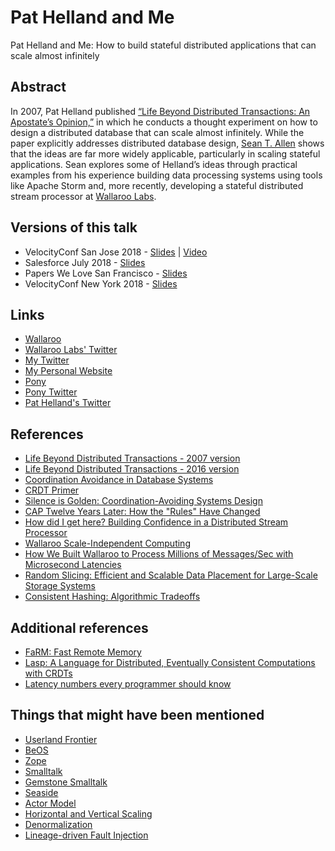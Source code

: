 # Pat Helland and Me

Pat Helland and Me: How to build stateful distributed applications that can scale almost infinitely

## Abstract

In 2007, Pat Helland published [“Life Beyond Distributed Transactions: An Apostate’s Opinion,”](https://queue.acm.org/detail.cfm?id=3025012) in which he conducts a thought experiment on how to design a distributed database that can scale almost infinitely. While the paper explicitly addresses distributed database design, [Sean T. Allen](https://www.monkeysnatchbanana.com/) shows that the ideas are far more widely applicable, particularly in scaling stateful applications. Sean explores some of Helland’s ideas through practical examples from his experience building data processing systems using tools like Apache Storm and, more recently, developing a stateful distributed stream processor at [Wallaroo Labs](https://www.wallaroolabs.com/).

## Versions of this talk

* VelocityConf San Jose 2018 - [Slides](https://speakerdeck.com/seantallen/pat-helland-and-me-how-to-build-stateful-distributed-applications-that-can-scale-almost-infinitely?slide=1) | [Video](https://youtu.be/zCmJu0PBw3k)
* Salesforce July 2018 - [Slides](https://speakerdeck.com/seantallen/pat-helland-and-me-how-to-build-stateful-distributed-applications-that-can-scale-almost-infinitely-salesforce-july-2018)
* Papers We Love San Francisco - [Slides](https://speakerdeck.com/seantallen/pat-helland-and-me-a-talk-about-life-beyond-distributed-transactions-an-apostates-opinion)
* VelocityConf New York 2018 - [Slides](https://speakerdeck.com/seantallen/pat-helland-and-me-how-to-build-stateful-distributed-applications-that-can-scale-almost-infinitely-velocity-ny-october-2018)

## Links

* [Wallaroo](https://github.com/wallaroolabs/wallaroo)
* [Wallaroo Labs' Twitter](https://twitter.com/wallaroolabs)
* [My Twitter](https://twitter.com/seantallen)
* [My Personal Website](https://www.monkeysnatchbanana.com/)
* [Pony](https://www.ponylang.org/)
* [Pony Twitter](https://twitter.com/ponylang)
* [Pat Helland's Twitter](https://twitter.com/pathelland)

## References

* [Life Beyond Distributed Transactions - 2007 version](http://www-db.cs.wisc.edu/cidr/cidr2007/papers/cidr07p15.pdf)
* [Life Beyond Distributed Transactions - 2016 version](https://queue.acm.org/detail.cfm?id=3025012)
* [Coordination Avoidance in Database Systems](http://www.vldb.org/pvldb/vol8/p185-bailis.pdf)
* [CRDT Primer](http://jtfmumm.com/blog/2015/11/17/crdt-primer-1-defanging-order-theory/)
* [Silence is Golden: Coordination-Avoiding Systems Design](https://www.youtube.com/watch?v=EYJnWttrC9k)
* [CAP Twelve Years Later: How the "Rules" Have Changed](https://www.infoq.com/articles/cap-twelve-years-later-how-the-rules-have-changed)
* [How did I get here? Building Confidence in a Distributed Stream Processor](https://www.monkeysnatchbanana.com/2016/11/22/codemeshio-how-did-i-get-here/)
* [Wallaroo Scale-Independent Computing](https://vimeo.com/270509076)
* [How We Built Wallaroo to Process Millions of Messages/Sec with Microsecond Latencies](https://blog.wallaroolabs.com/2018/02/how-we-built-wallaroo-to-process-millions-of-messages/sec-with-microsecond-latencies/)
* [Random Slicing: Efficient and Scalable Data Placement for
Large-Scale Storage Systems](http://hpc.ac.upc.edu/PDFs/dir05/file004529.pdf)
* [Consistent Hashing: Algorithmic Tradeoffs](https://medium.com/@dgryski/consistent-hashing-algorithmic-tradeoffs-ef6b8e2fcae8)

## Additional references

* [FaRM: Fast Remote Memory](https://www.usenix.org/system/files/conference/nsdi14/nsdi14-paper-dragojevic.pdf)
* [Lasp: A Language for Distributed, Eventually
Consistent Computations with CRDTs](https://www.info.ucl.ac.be/~pvr/papoc-2015-lasp-abstract.pdf)
* [Latency numbers every programmer should know](https://gist.github.com/jboner/2841832)

## Things that might have been mentioned

* [Userland Frontier](https://en.wikipedia.org/wiki/UserLand_Software)
* [BeOS](https://en.wikipedia.org/wiki/BeOS)
* [Zope](https://en.wikipedia.org/wiki/Zope)
* [Smalltalk](https://en.wikipedia.org/wiki/Smalltalk)
* [Gemstone Smalltalk](https://en.wikipedia.org/wiki/Gemstone_(database))
* [Seaside](http://seaside.st/)
* [Actor Model](https://en.wikipedia.org/wiki/Actor_model)
* [Horizontal and Vertical Scaling](https://en.wikipedia.org/wiki/Scalability#Horizontal_and_vertical_scaling)
* [Denormalization](https://en.wikipedia.org/wiki/Denormalization)
* [Lineage-driven Fault Injection](https://people.ucsc.edu/~palvaro/molly.pdf)
